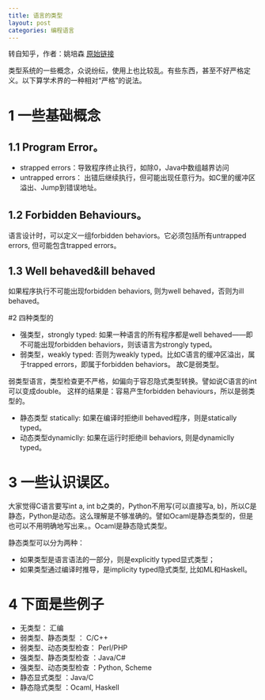 ```yaml
---
title: 语言的类型
layout: post
categories: 编程语言
---
```


转自知乎，作者：姚培森
[原始链接](http://www.zhihu.com/question/19918532/answer/21647195) 

类型系统的一些概念，众说纷纭，使用上也比较乱。有些东西，甚至不好严格定义。以下算学术界的一种相对“严格”的说法。

# 1 一些基础概念

## 1.1 Program Error。

* strapped errors：导致程序终止执行，如除0，Java中数组越界访问
* untrapped errors： 出错后继续执行，但可能出现任意行为。如C里的缓冲区溢出、Jump到错误地址。

## 1.2 Forbidden Behaviours。

语言设计时，可以定义一组forbidden behaviors。它必须包括所有untrapped errors, 但可能包含trapped errors。

## 1.3 Well behaved&ill behaved

如果程序执行不可能出现forbidden behaviors, 则为well behaved，否则为ill behaved。


#2 四种类型的

* 强类型，strongly typed: 如果一种语言的所有程序都是well behaved——即不可能出现forbidden behaviors，则该语言为strongly typed。
* 弱类型，weakly typed: 否则为weakly typed。比如C语言的缓冲区溢出，属于trapped errors，即属于forbidden behaviors。  故C是弱类型。

弱类型语言，类型检查更不严格，如偏向于容忍隐式类型转换。譬如说C语言的int可以变成double。 这样的结果是：容易产生forbidden behaviours，所以是弱类型的。


* 静态类型 statically: 如果在编译时拒绝ill behaved程序，则是statically typed。
* 动态类型dynamiclly: 如果在运行时拒绝ill behaviors, 则是dynamiclly typed。

# 3 一些认识误区。

大家觉得C语言要写int a, int b之类的，Python不用写(可以直接写a, b)，所以C是静态，Python是动态。这么理解是不够准确的。譬如Ocaml是静态类型的，但是也可以不用明确地写出来。。Ocaml是静态隐式类型。

静态类型可以分为两种：

* 如果类型是语言语法的一部分，则是explicitly typed显式类型；
* 如果类型通过编译时推导，是implicity typed隐式类型, 比如ML和Haskell。

# 4 下面是些例子

* 无类型： 汇编
* 弱类型、静态类型 ： C/C++
* 弱类型、动态类型检查： Perl/PHP
* 强类型、静态类型检查 ：Java/C#
* 强类型、动态类型检查 ：Python, Scheme
* 静态显式类型 ：Java/C
* 静态隐式类型 ：Ocaml, Haskell